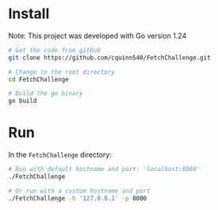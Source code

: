 # Install

Note: This project was developed with Go version 1.24

```bash
# Get the code from github
git clone https://github.com/cquinn540/FetchChallenge.git

# Change to the root directory
cd FetchChallenge

# Build the go binary
go build
```

# Run

In the `FetchChallenge` directory:

```bash
# Run with default hostname and port: 'localhost:8080'
./FetchChallenge

# Or run with a custom hostname and port
./FetchChallenge -h '127.0.0.1' -p 8000
```
